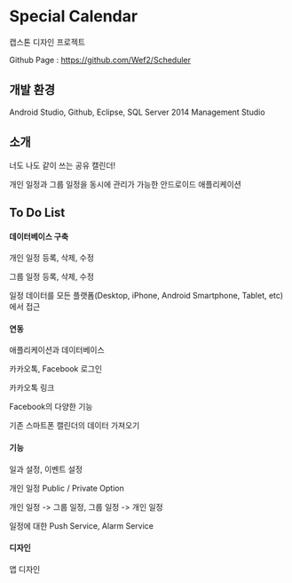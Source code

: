# Special Calendar
캡스톤 디자인 프로젝트

Github Page : https://github.com/Wef2/Scheduler

## 개발 환경
Android Studio, Github, Eclipse, SQL Server 2014 Management Studio

## 소개

너도 나도 같이 쓰는 공유 캘린더!

개인 일정과 그룹 일정을 동시에 관리가 가능한 안드로이드 애플리케이션

## To Do List

#### 데이터베이스 구축

개인 일정 등록, 삭제, 수정

그룹 일정 등록, 삭제, 수정

일정 데이터를 모든 플랫폼(Desktop, iPhone, Android Smartphone, Tablet, etc)에서 접근

#### 연동

애플리케이션과 데이터베이스

카카오톡, Facebook 로그인

카카오톡 링크

Facebook의 다양한 기능

기존 스마트폰 캘린더의 데이터 가져오기

#### 기능

일과 설정, 이벤트 설정

개인 일정 Public / Private Option

개인 일정 -> 그룹 일정, 그룹 일정 -> 개인 일정

일정에 대한 Push Service, Alarm Service

#### 디자인

앱 디자인
